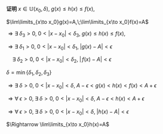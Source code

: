 **证明**
$x\in\mathbb{U}(x_0,\delta),\;g(x)\leq h(x)\leq f(x),$

$\lim\limits_{x\to x_0}g(x)=A,\;\lim\limits_{x\to x_0}f(x)=A$

$\Rightarrow\exists\;\delta_3>0,\;0<|x-x_0|<\delta_3,\;g(x)\leq h(x)\leq f(x),$

$\Rightarrow \exists\;\delta_1>0,\;0<|x-x_0|<\delta_1,\;|g(x)-A|<\epsilon$

$\quad \exists\;\delta_2>0,\;0<|x-x_0|<\delta_2,\;|\,f(x)-A|<\epsilon$

$\delta=\min\{\delta_1,\delta_2,\delta_3\}$

$\Rightarrow\exists\;\delta>0,\;0<|x-x_0|<\delta,\;A-\epsilon<g(x)<h(x)<f(x)<A+\epsilon$

$\Rightarrow \forall\;\epsilon>0,\;\exists\;\delta>0,\;0<|x-x_0|<\delta,\;A-\epsilon<h(x)<A+\epsilon$

$\Rightarrow \forall\;\epsilon>0,\;\exists\;\delta>0,\;0<|x-x_0|<\delta,\;|h(x)-A|<\epsilon$

$\Rightarrow \lim\limits_{x\to x_0}h(x)=A$
